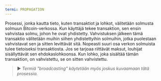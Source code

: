 ```yaml
---
termi: PROPAGATION
---
```


Prosessi, jonka kautta tieto, kuten transaktiot ja lohkot, välitetään solmusta solmuun Bitcoin-verkossa. Kun käyttäjä tekee transaktion, sen ensin vahvistaa solmu, johon he ovat yhdistetty. Vahvistuksen jälkeen tämä transaktio välitetään muihin siihen yhdistettyihin solmuihin, jotka puolestaan vahvistavat sen ja sitten levittävät sitä. Nopeasti suuri osa verkon solmuista tulee tietoiseksi transaktiosta. Jos se tarjoaa riittävät maksut, louhijat sisällyttävät sen ehdokaslohkoonsa. Kun lohko, joka sisältää tämän transaktion, on vahvistettu, se on sitten vahvistettu.

> ► *Termiä "broadcasting" käytetään myös joskus kuvaamaan tätä prosessia.*